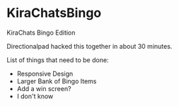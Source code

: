 # KiraChatsBingo
KiraChats Bingo Edition

Directionalpad hacked this together in about 30 minutes.

List of things that need to be done:

- Responsive Design
- Larger Bank of Bingo Items
- Add a win screen?
- I don't know

